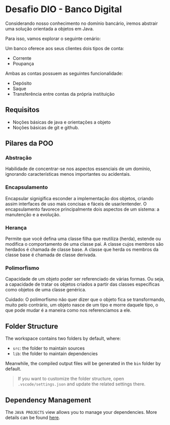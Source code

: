 # Desafio DIO - Banco Digital

Considerando nosso conhecimento no domínio bancário, iremos abstrair uma solução orientada a objetos em Java.

Para isso, vamos explorar o seguinte cenário:

Um banco oferece aos seus clientes dois tipos de conta:

- Corrente
- Poupança

Ambas as contas possuem as seguintes funcionalidade:

- Depósito
- Saque
- Transferência entre contas da própria instituição

## Requisitos

- Noções básicas de java e orientações a objeto
- Noções básicas de git e github.

## Pilares da POO

### Abstração

Habilidade de concentrar-se nos aspectos essenciais de um domínio, ignorando características menos importantes ou acidentais.

### Encapsulamento

Encapsular signigifica esconder a implementação dos objetos, criando assim interfaces de uso mais concisas e fáceis de usar/entender. O encapsulamento favorece principalmente dois aspectos de um sistema: a manutenção e a evolução.

### Herança

Permite que você defina uma classe filha que reutiliza (herda), estende ou modifica o comportamento de uma classe pai. A classe cujos membros são herdados é chamada de classe base. A classe que herda os membros da classe base é chamada de classe derivada.

### Polimorfismo

Capacidade de um objeto poder ser referenciado de várias formas. Ou seja, a capacidade de tratar os objetos criados a partir das classes específicas como objetos de uma classe genérica.

Cuidado: O polimorfismo não quer dizer que o objeto fica se transformando, muito pelo contrário, um objeto nasce de um tipo e morre daquele tipo, o que pode mudar é a maneira como nos referenciamos a ele.

## Folder Structure

The workspace contains two folders by default, where:

- `src`: the folder to maintain sources
- `lib`: the folder to maintain dependencies

Meanwhile, the compiled output files will be generated in the `bin` folder by default.

> If you want to customize the folder structure, open `.vscode/settings.json` and update the related settings there.

## Dependency Management

The `JAVA PROJECTS` view allows you to manage your dependencies. More details can be found [here](https://github.com/microsoft/vscode-java-dependency#manage-dependencies).
